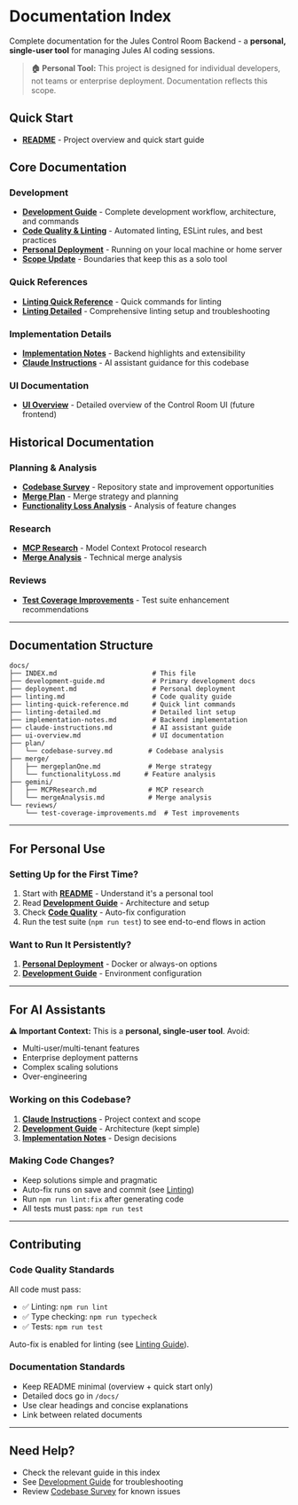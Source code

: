 # Documentation Index

Complete documentation for the Jules Control Room Backend - a **personal, single-user tool** for managing Jules AI coding sessions.

> **🏠 Personal Tool:** This project is designed for individual developers, not teams or enterprise deployment. Documentation reflects this scope.

## Quick Start

- **[README](../README.md)** - Project overview and quick start guide

## Core Documentation

### Development

- **[Development Guide](./development-guide.md)** - Complete development workflow, architecture, and commands
- **[Code Quality & Linting](./linting.md)** - Automated linting, ESLint rules, and best practices
- **[Personal Deployment](./deployment.md)** - Running on your local machine or home server
- **[Scope Update](./SCOPE_UPDATE.md)** - Boundaries that keep this as a solo tool

### Quick References

- **[Linting Quick Reference](./linting-quick-reference.md)** - Quick commands for linting
- **[Linting Detailed](./linting-detailed.md)** - Comprehensive linting setup and troubleshooting

### Implementation Details

- **[Implementation Notes](./implementation-notes.md)** - Backend highlights and extensibility
- **[Claude Instructions](./claude-instructions.md)** - AI assistant guidance for this codebase

### UI Documentation

- **[UI Overview](./ui-overview.md)** - Detailed overview of the Control Room UI (future frontend)

## Historical Documentation

### Planning & Analysis

- **[Codebase Survey](./plan/codebase-survey.md)** - Repository state and improvement opportunities
- **[Merge Plan](./merge/mergeplanOne.md)** - Merge strategy and planning
- **[Functionality Loss Analysis](./merge/functionalityLoss.md)** - Analysis of feature changes

### Research

- **[MCP Research](./gemini/MCPResearch.md)** - Model Context Protocol research
- **[Merge Analysis](./gemini/mergeAnalysis.md)** - Technical merge analysis

### Reviews

- **[Test Coverage Improvements](./reviews/test-coverage-improvements.md)** - Test suite enhancement recommendations

---

## Documentation Structure

```
docs/
├── INDEX.md                        # This file
├── development-guide.md            # Primary development docs
├── deployment.md                   # Personal deployment
├── linting.md                      # Code quality guide
├── linting-quick-reference.md      # Quick lint commands
├── linting-detailed.md             # Detailed lint setup
├── implementation-notes.md         # Backend implementation
├── claude-instructions.md          # AI assistant guide
├── ui-overview.md                  # UI documentation
├── plan/
│   └── codebase-survey.md         # Codebase analysis
├── merge/
│   ├── mergeplanOne.md            # Merge strategy
│   └── functionalityLoss.md      # Feature analysis
├── gemini/
│   ├── MCPResearch.md             # MCP research
│   └── mergeAnalysis.md           # Merge analysis
└── reviews/
    └── test-coverage-improvements.md  # Test improvements
```

---

## For Personal Use

### Setting Up for the First Time?

1. Start with **[README](../README.md)** - Understand it's a personal tool
2. Read **[Development Guide](./development-guide.md)** - Architecture and setup
3. Check **[Code Quality](./linting.md)** - Auto-fix configuration
4. Run the test suite (`npm run test`) to see end-to-end flows in action

### Want to Run It Persistently?

1. **[Personal Deployment](./deployment.md)** - Docker or always-on options
2. **[Development Guide](./development-guide.md#environment-variables)** - Environment configuration

---

## For AI Assistants

**⚠️ Important Context:** This is a **personal, single-user tool**. Avoid:

- Multi-user/multi-tenant features
- Enterprise deployment patterns
- Complex scaling solutions
- Over-engineering

### Working on this Codebase?

1. **[Claude Instructions](./claude-instructions.md)** - Project context and scope
2. **[Development Guide](./development-guide.md)** - Architecture (kept simple)
3. **[Implementation Notes](./implementation-notes.md)** - Design decisions

### Making Code Changes?

- Keep solutions simple and pragmatic
- Auto-fix runs on save and commit (see [Linting](./linting.md))
- Run `npm run lint:fix` after generating code
- All tests must pass: `npm run test`

---

## Contributing

### Code Quality Standards

All code must pass:

- ✅ Linting: `npm run lint`
- ✅ Type checking: `npm run typecheck`
- ✅ Tests: `npm run test`

Auto-fix is enabled for linting (see [Linting Guide](./linting.md)).

### Documentation Standards

- Keep README minimal (overview + quick start only)
- Detailed docs go in `/docs/`
- Use clear headings and concise explanations
- Link between related documents

---

## Need Help?

- Check the relevant guide in this index
- See [Development Guide](./development-guide.md) for troubleshooting
- Review [Codebase Survey](./plan/codebase-survey.md) for known issues
